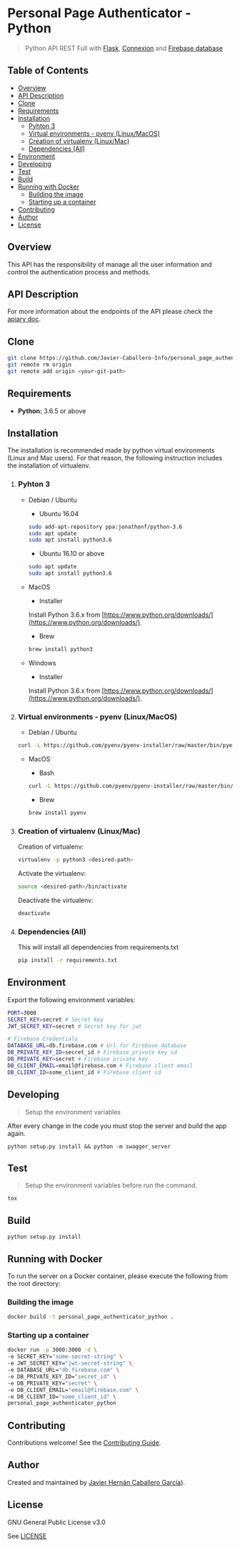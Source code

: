 # Personal Page Authenticator - Python

> Python API REST Full with [Flask](http://flask.pocoo.org/), [Connexion](https://github.com/zalando/connexion) and [Firebase database](https://firebase.google.com/)

## Table of Contents

-   [Overview](https://github.com/Javier-Caballero-Info/personal_page_authenticator_python/tree/master/README.md#overview)
-   [API Description](https://github.com/Javier-Caballero-Info/personal_page_authenticator_python/tree/master/README.md#api_description)
-   [Clone](https://github.com/Javier-Caballero-Info/personal_page_authenticator_python/tree/master/README.md#clone)
- [Requirements](https://github.com/Javier-Caballero-Info/personal_page_authenticator_python/tree/master#requirements)
- [Installation](https://github.com/Javier-Caballero-Info/personal_page_authenticator_python/tree/master#installation)
	- [Pyhton 3](https://github.com/Javier-Caballero-Info/personal_page_authenticator_python/tree/master#pyhton-3)
	- [Virtual environments - pyenv (Linux/MacOS)](https://github.com/Javier-Caballero-Info/personal_page_authenticator_python/tree/master#virtual-environments---pyenv-linuxmacos)
	- [Creation of virtualenv (Linux/Mac)](https://github.com/Javier-Caballero-Info/personal_page_authenticator_python/tree/master#creation-of-virtualenv-linuxmac)
	- [Dependencies (All)](https://github.com/Javier-Caballero-Info/personal_page_authenticator_python/tree/master#dependencies-all)
- [Environment](https://github.com/Javier-Caballero-Info/personal_page_authenticator_python/tree/master#environment)
- [Developing](https://github.com/Javier-Caballero-Info/personal_page_authenticator_python/tree/master#developing)
- [Test](https://github.com/Javier-Caballero-Info/personal_page_authenticator_python/tree/master#test)
- [Build](https://github.com/Javier-Caballero-Info/personal_page_authenticator_python/tree/master#build)
- [Running with Docker](https://github.com/Javier-Caballero-Info/personal_page_authenticator_python/tree/master#running-with-docker)
	- [Building the image](https://github.com/Javier-Caballero-Info/personal_page_authenticator_python/tree/master#building-the-image)
	- [Starting up a container](https://github.com/Javier-Caballero-Info/personal_page_authenticator_python/tree/master#starting-up-a-container)
- [Contributing](https://github.com/Javier-Caballero-Info/personal_page_authenticator_python/tree/master#contributing)
- [Author](https://github.com/Javier-Caballero-Info/personal_page_authenticator_python/tree/master#author)
- [License](https://github.com/Javier-Caballero-Info/personal_page_authenticator_python/tree/master#license)

## Overview

This API has the responsibility of manage all the user information and control the authentication process and methods. 

## API Description

For more information about the endpoints of the API please check the [apiary doc](https://personalpageauthenticatorpython.docs.apiary.io).

## Clone

```bash
git clone https://github.com/Javier-Caballero-Info/personal_page_authenticator_python.git
git remote rm origin
git remote add origin <your-git-path>
```

## Requirements

* **Python:** 3.6.5 or above

## Installation

The installation is recommended made by python virtual environments (Linux and Mac users). For that reason, the following instruction includes the installation of virtualenv.

1. ### Pyhton 3

    - Debian / Ubuntu
    
        - Ubuntu 16.04
        
        ```Bash
        sudo add-apt-repository ppa:jonathonf/python-3.6
        sudo apt update
        sudo apt install python3.6
        ```
            
        - Ubuntu 16.10 or above
    
        ```bash
        sudo apt update
        sudo apt install python3.6
        ```
    
    - MacOS
    
        - Installer
        
        Install Python 3.6.x from [https://www.python.org/downloads/](https://www.python.org/downloads/).
        
        - Brew
        ```bash
        brew install python3
        ```
    
    - Windows
    
        - Installer
        
        Install Python 3.6.x from [https://www.python.org/downloads/](https://www.python.org/downloads/).

2. ### Virtual environments - pyenv (Linux/MacOS) 

    - Debian / Ubuntu
    
    ```bash
    curl -L https://github.com/pyenv/pyenv-installer/raw/master/bin/pyenv-installer | bash
    ```
    
    - MacOS
    
        - Bash
        
        ```bash
        curl -L https://github.com/pyenv/pyenv-installer/raw/master/bin/pyenv-installer | bash
        ```
        
        - Brew
        ```bash
        brew install pyenv
        ```
    
3. ### Creation of virtualenv (Linux/Mac)
    
    Creation of virtualenv:
    
    ```bash
    virtualenv -p python3 <desired-path>
    ```
    Activate the virtualenv:
    
    ```bash
    source <desired-path>/bin/activate
    ```
    
    Deactivate the virtualenv:
    
    ```bash
    deactivate
    ```

4. ### Dependencies (All)

    This will install all dependencies from requirements.txt
    
    ```bash
    pip install -r requirements.txt
    ```

## Environment

Export the following environment variables:

```bash
PORT=3000
SECRET_KEY=secret # Secret key
JWT_SECRET_KEY=secret # Secret key for jwt

# Firebase Credentials
DATABASE_URL=db.firebase.com # Url for Firebase database
DB_PRIVATE_KEY_ID=secret_id # Firebase private key id
DB_PRIVATE_KEY=secret # Firebase private key
DB_CLIENT_EMAIL=email@firebase.com # Firebase client email
DB_CLIENT_ID=some_client_id # Firebase client id
```

## Developing

>Setup the environment variables

After every change in the code you must stop the server and build the app again.

```
python setup.py install && python -m swagger_server
```

## Test

>Setup the environment variables before run the command.

```
tox
```

## Build

```
python setup.py install
```


## Running with Docker

To run the server on a Docker container, please execute the following from the root directory:

### Building the image
```bash
docker build -t personal_page_authenticator_python .
```
### Starting up a container
```bash
docker run -p 3000:3000 -d \
-e SECRET_KEY="some-secret-string" \
-e JWT_SECRET_KEY="jwt-secret-string" \
-e DATABASE_URL="db.firebase.com" \
-e DB_PRIVATE_KEY_ID="secret_id" \
-e DB_PRIVATE_KEY="secret" \
-e DB_CLIENT_EMAIL="email@firebase.com" \
-e DB_CLIENT_ID="some_client_id" \
personal_page_authenticator_python
```
## Contributing

Contributions welcome! See the  [Contributing Guide](https://github.com/Javier-Caballero-Info/personal_page_authenticator_python/blob/master/CONTRIBUTING.md).

## Author

Created and maintained by [Javier Hernán Caballero García](https://javiercaballero.info)).

## License

GNU General Public License v3.0

See  [LICENSE](https://github.com/Javier-Caballero-Info/personal_page_authenticator_python/blob/master/LICENSE)